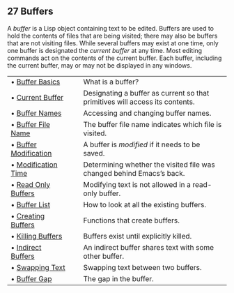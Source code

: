 

## 27 Buffers

A *buffer* is a Lisp object containing text to be edited. Buffers are used to hold the contents of files that are being visited; there may also be buffers that are not visiting files. While several buffers may exist at one time, only one buffer is designated the *current buffer* at any time. Most editing commands act on the contents of the current buffer. Each buffer, including the current buffer, may or may not be displayed in any windows.

|                                                   |    |                                                                              |
| :------------------------------------------------ | -- | :--------------------------------------------------------------------------- |
| • [Buffer Basics](Buffer-Basics.html)             |    | What is a buffer?                                                            |
| • [Current Buffer](Current-Buffer.html)           |    | Designating a buffer as current so that primitives will access its contents. |
| • [Buffer Names](Buffer-Names.html)               |    | Accessing and changing buffer names.                                         |
| • [Buffer File Name](Buffer-File-Name.html)       |    | The buffer file name indicates which file is visited.                        |
| • [Buffer Modification](Buffer-Modification.html) |    | A buffer is *modified* if it needs to be saved.                              |
| • [Modification Time](Modification-Time.html)     |    | Determining whether the visited file was changed behind Emacs’s back.        |
| • [Read Only Buffers](Read-Only-Buffers.html)     |    | Modifying text is not allowed in a read-only buffer.                         |
| • [Buffer List](Buffer-List.html)                 |    | How to look at all the existing buffers.                                     |
| • [Creating Buffers](Creating-Buffers.html)       |    | Functions that create buffers.                                               |
| • [Killing Buffers](Killing-Buffers.html)         |    | Buffers exist until explicitly killed.                                       |
| • [Indirect Buffers](Indirect-Buffers.html)       |    | An indirect buffer shares text with some other buffer.                       |
| • [Swapping Text](Swapping-Text.html)             |    | Swapping text between two buffers.                                           |
| • [Buffer Gap](Buffer-Gap.html)                   |    | The gap in the buffer.                                                       |
